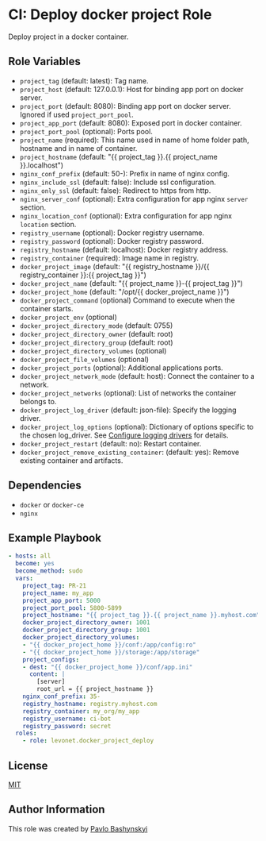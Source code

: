 # CI: Deploy docker project Role

Deploy project in a docker container.

## Role Variables

- `project_tag` (default: latest): Tag name.
- `project_host` (default: 127.0.0.1): Host for binding app port on docker server.
- `project_port` (default: 8080): Binding app port on docker server. Ignored if used `project_port_pool`.
- `project_app_port` (default: 8080): Exposed port in docker container.
- `project_port_pool` (optional): Ports pool.
- `project_name` (required): This name used in name of home folder path, hostname and in name of container.
- `project_hostname` (default: "{{ project_tag }}.{{ project_name }}.localhost")
- `nginx_conf_prefix` (default: 50-): Prefix in name of nginx config.
- `nginx_include_ssl` (default: false): Include ssl configuration.
- `nginx_only_ssl` (default: false): Redirect to https from http.
- `nginx_server_conf` (optional): Extra configuration for app nginx `server` section.
- `nginx_location_conf` (optional): Extra configuration for app nginx `location` section.
- `registry_username` (optional): Docker registry username.
- `registry_password` (optional): Docker registry password.
- `registry_hostname` (default: localhost): Docker registry address.
- `registry_container` (required): Image name in registry.
- `docker_project_image` (default: "{{ registry_hostname }}/{{ registry_container }}:{{ project_tag }}")
- `docker_project_name` (default: "{{ project_name }}-{{ project_tag }}")
- `docker_project_home` (default: "/opt/{{ docker_project_name }}")
- `docker_project_command` (optional) Command to execute when the container starts.
- `docker_project_env` (optional)
- `docker_project_directory_mode` (default: 0755)
- `docker_project_directory_owner` (default: root)
- `docker_project_directory_group` (default: root)
- `docker_project_directory_volumes` (optional)
- `docker_project_file_volumes` (optional)
- `docker_project_ports` (optional): Additional applications ports.
- `docker_project_network_mode` (default: host): Connect the container to a network.
- `docker_project_networks` (optional): List of networks the container belongs to.
- `docker_project_log_driver` (default: json-file): Specify the logging driver.
- `docker_project_log_options` (optional): Dictionary of options specific to the chosen log_driver. See [Configure logging drivers](https://docs.docker.com/engine/admin/logging/overview/) for details.
- `docker_project_restart` (default: no): Restart container.
- `docker_project_remove_existing_container`: (default: yes): Remove existing container and artifacts.

## Dependencies

- `docker` or `docker-ce`
- `nginx`

## Example Playbook

```yaml
- hosts: all
  become: yes
  become_method: sudo
  vars:
    project_tag: PR-21
    project_name: my_app
    project_app_port: 5000
    project_port_pool: 5800-5899
    project_hostname: "{{ project_tag }}.{{ project_name }}.myhost.com"
    docker_project_directory_owner: 1001
    docker_project_directory_group: 1001
    docker_project_directory_volumes:
    - "{{ docker_project_home }}/conf:/app/config:ro"
    - "{{ docker_project_home }}/storage:/app/storage"
    project_configs:
    - dest: "{{ docker_project_home }}/conf/app.ini"
      content: |
        [server]
        root_url = {{ project_hostname }}
    nginx_conf_prefix: 35-
    registry_hostname: registry.myhost.com
    registry_container: my_org/my_app
    registry_username: ci-bot
    registry_password: secret
  roles:
    - role: levonet.docker_project_deploy
```

## License

[MIT](https://opensource.org/licenses/MIT)

## Author Information

This role was created by [Pavlo Bashynskyi](https://github.com/levonet)
